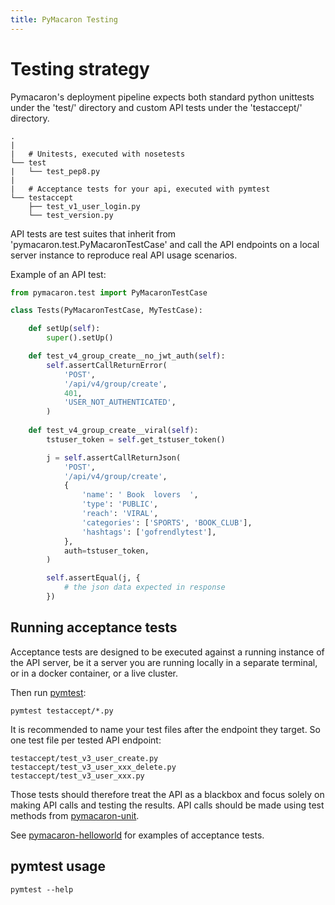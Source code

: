 ```yaml
---
title: PyMacaron Testing
---
```


Testing strategy
================

Pymacaron's deployment pipeline expects both standard python unittests under the 'test/' directory and custom API tests
under the 'testaccept/' directory.

```
.
|
|   # Unitests, executed with nosetests
└── test
|   └── test_pep8.py
|
|   # Acceptance tests for your api, executed with pymtest
└── testaccept
    ├── test_v1_user_login.py
    └── test_version.py

```

API tests are test suites that inherit from 'pymacaron.test.PyMacaronTestCase' and call the API endpoints on a local server instance to reproduce real API usage scenarios.

Example of an API test:

```python
from pymacaron.test import PyMacaronTestCase

class Tests(PyMacaronTestCase, MyTestCase):

    def setUp(self):
        super().setUp()

    def test_v4_group_create__no_jwt_auth(self):
        self.assertCallReturnError(
            'POST',
            '/api/v4/group/create',
            401,
            'USER_NOT_AUTHENTICATED',
        )
        
    def test_v4_group_create__viral(self):
        tstuser_token = self.get_tstuser_token()

        j = self.assertCallReturnJson(
            'POST',
            '/api/v4/group/create',
            {
                'name': ' Book  lovers  ',
                'type': 'PUBLIC',
                'reach': 'VIRAL',
                'categories': ['SPORTS', 'BOOK_CLUB'],
                'hashtags': ['gofrendlytest'],
            },
            auth=tstuser_token,
        )

        self.assertEqual(j, {
            # the json data expected in response
        })
```


## Running acceptance tests

Acceptance tests are designed to be executed against a running instance of the
API server, be it a server you are running locally in a separate terminal, or
in a docker container, or a live cluster.

Then run [pymtest](https://github.com/pymacaron/pymacaron/blob/master/bin/pymtest):

```shell
pymtest testaccept/*.py
```

It is recommended to name your test files after the endpoint they target. So
one test file per tested API endpoint:

```
testaccept/test_v3_user_create.py
testaccept/test_v3_user_xxx_delete.py
testaccept/test_v3_user_xxx.py
```

Those tests should therefore treat the API as a blackbox and focus solely on
making API calls and testing the results. API calls should be made using test
methods from [pymacaron-unit](https://github.com/pymacaron/pymacaron-unit).

See
[pymacaron-helloworld](https://github.com/pymacaron/pymacaron-helloworld/blob/master/testaccept/test_version.py)
for examples of acceptance tests.

## pymtest usage

```shell
pymtest --help
```

